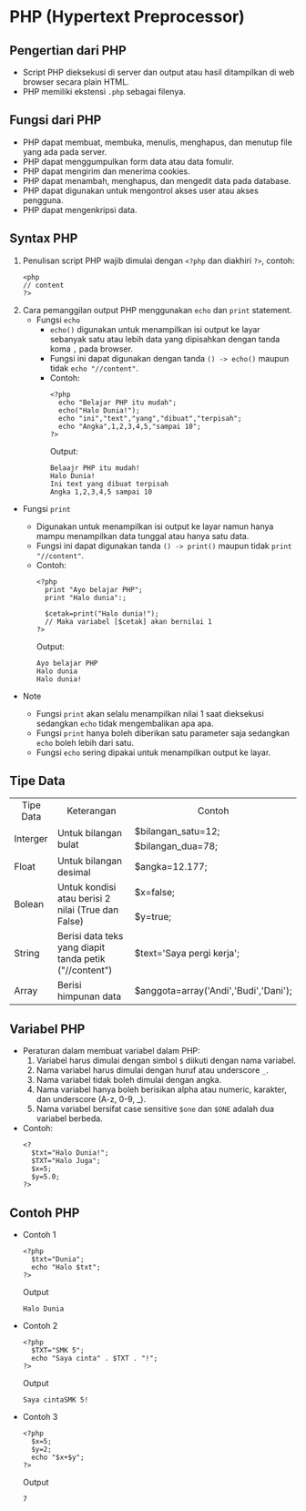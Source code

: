 # PHP (Hypertext Preprocessor)
## Pengertian dari PHP
- Script PHP dieksekusi di server dan output atau hasil ditampilkan di web browser secara plain HTML.
- PHP memiliki ekstensi `.php` sebagai filenya.
## Fungsi dari PHP
- PHP dapat membuat, membuka, menulis, menghapus, dan menutup file yang ada pada server.
- PHP dapat menggumpulkan form data atau data fomulir.
- PHP dapat mengirim dan menerima cookies.
- PHP dapat menambah, menghapus, dan mengedit data pada database.
- PHP dapat digunakan untuk mengontrol akses user atau akses pengguna.
- PHP dapat mengenkripsi data.
## Syntax PHP
1. Penulisan script PHP wajib dimulai dengan `<?php` dan diakhiri `?>`, contoh:
   ```
   <php
   // content
   ?>
   ```
2. Cara pemanggilan output PHP menggunakan `echo` dan `print` statement.
   - Fungsi `echo`
     - `echo()` digunakan untuk menampilkan isi output ke layar sebanyak satu atau lebih data yang dipisahkan dengan tanda koma `,` pada browser.
     -  Fungsi ini dapat digunakan dengan tanda `() -> echo()` maupun tidak `echo "//content"`.
     -  Contoh:
        ```
        <?php
          echo "Belajar PHP itu mudah";
          echo("Halo Dunia!");
          echo "ini","text","yang","dibuat","terpisah";
          echo "Angka",1,2,3,4,5,"sampai 10";
        ?>
        ```
        Output:
        ```
        Belaajr PHP itu mudah!
        Halo Dunia!
        Ini text yang dibuat terpisah
        Angka 1,2,3,4,5 sampai 10
        ```
  - Fungsi `print`
    - Digunakan untuk menampilkan isi output ke layar namun hanya mampu menampilkan data tunggal atau hanya satu data.
    - Fungsi ini dapat digunakan tanda `() -> print()` maupun tidak `print "//content"`.
    - Contoh:
      ```
      <?php
        print "Ayo belajar PHP";
        print "Halo dunia":;

        $cetak=print("Halo dunia!");
        // Maka variabel [$cetak] akan bernilai 1
      ?>
      ```
      Output:
      ```
      Ayo belajar PHP
      Halo dunia
      Halo dunia!
      ```
   
  - Note
    - Fungsi `print` akan selalu menampilkan nilai 1 saat dieksekusi sedangkan `echo` tidak mengembalikan apa apa.
    - Fungsi `print` hanya boleh diberikan satu parameter saja sedangkan `echo` boleh lebih dari satu.
    - Fungsi `echo` sering dipakai untuk menampilkan output ke layar.

## Tipe Data
<table>
  <tbody>
    <tr align="center">
      <td>Tipe Data</td>
      <td>Keterangan</td>
      <td>Contoh</td>
    </tr>
    <tr>
      <td rowspan="2">Interger</td>
      <td rowspan="2">Untuk bilangan bulat</td>
      <td>$bilangan_satu=12;</td>
    </tr>
    <tr>
      <td>$bilangan_dua=78;</td>
    </tr>
    <tr>
      <td>Float</td>
      <td>Untuk bilangan desimal</td>
      <td>$angka=12.177;</td>
    </tr>
    <tr>
      <td rowspan="2">Bolean</td>
      <td rowspan="2">Untuk kondisi atau berisi 2 nilai (True dan False)</td>
      <td>$x=false;</td>
    </tr>
    <tr>
      <td>$y=true;</td>
    </tr>
    <tr>
      <td>String</td>
      <td>Berisi data teks yang diapit tanda petik ("//content")</td>
      <td>$text='Saya pergi kerja';</td>
    </tr>
    <tr>
      <td>Array</td>
      <td>Berisi himpunan data</td>
      <td>$anggota=array('Andi','Budi','Dani');</td>
    </tr>
  </tbody>
</table>

## Variabel PHP
- Peraturan dalam membuat variabel dalam PHP:
  1. Variabel harus dimulai dengan simbol `$` diikuti dengan nama variabel.
  2. Nama variabel harus dimulai dengan huruf atau underscore `_`.
  3. Nama variabel tidak boleh dimulai dengan angka.
  4. Nama variabel hanya boleh berisikan alpha atau numeric, karakter, dan underscore (A-z, 0-9, _).
  5. Nama variabel bersifat case sensitive `$one` dan `$ONE` adalah dua variabel berbeda.
- Contoh:
  ```
  <?
    $txt="Halo Dunia!";
    $TXT="Halo Juga";
    $x=5;
    $y=5.0;
  ?>
  ```
## Contoh PHP
- Contoh 1
  ```
  <?php
    $txt="Dunia";
    echo "Halo $txt";
  ?>
  ```
  Output
  ```
  Halo Dunia
  ```
- Contoh 2
  ```
  <?php
    $TXT="SMK 5";
    echo "Saya cinta" . $TXT . "!";
  ?>
  ```
  Output
  ```
  Saya cintaSMK 5!
  ```
- Contoh 3
  ```
  <?php
    $x=5;
    $y=2;
    echo "$x+$y";
  ?>
  ```
  Output
  ```
  7
  ```
